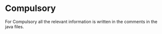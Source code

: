 # Compulsory  
  
For Compulsory all the relevant information is written in the comments in the java files.